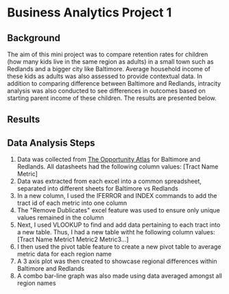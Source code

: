 # Business Analytics Project 1

## Background
The aim of this mini project was to compare retention rates for children (how many kids live in the same region as adults) in a small town such as Redlands and a bigger city like Baltimore. Average household income of these kids as adults was also assessed to provide contextual data. In addition to comparing difference between Baltimore and Redlands, intracity analysis was also conducted to see differences in outcomes based on starting parent income of these children. The results are presented below. 

## Results


## Data Analysis Steps
1. Data was collected from [The Opportunity Atlas](https://www.opportunityatlas.org/) for Baltimore and Redlands. All datasheets had the following column values: [Tract Name Metric]
2. Data was extracted from each excel into a common spreadsheet, separated into different sheets for Baltimore vs Redlands
3. In a new column, I used the IFERROR and INDEX commands to add the tract id of each metric into one column
4. The "Remove Dublicates" excel feature was used to ensure only unique values remained in the column
5. Next, I used VLOOKUP to find and add data pertaining to each tract into a new table. Thus, I had a new table witht he following column values: [Tract Name Metric1 Metric2 Metric3...]
6. I then used the pivot table feature to create a new pivot table to average metric data for each region name
7. A 3 axis plot was then created to showcase regional differences within Baltimore and Redlands
8. A combo bar-line graph was also made using data averaged amongst all region names

